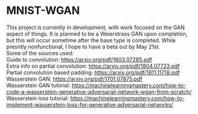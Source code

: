 # MNIST-WGAN
This project is currently in development, with work focused on the GAN aspect of things. It is planned to be a Weierstrass GAN upon completion, but this will occur sometime after the base type is completed. 
While presntly nonfunctional, I hope to have a beta out by May 21st.<br />
Some of the sources used:<br />
Guide to convolution: https://arxiv.org/pdf/1603.07285.pdf<br />
Extra info on partial convolution: https://arxiv.org/pdf/1804.07723.pdf<br />
Partial convolution based padding: https://arxiv.org/pdf/1811.11718.pdf<br />
Wasserstein GAN: https://arxiv.org/pdf/1701.07875.pdf<br />
Wasserstein GAN tutorial: https://machinelearningmastery.com/how-to-code-a-wasserstein-generative-adversarial-network-wgan-from-scratch/<br />
Wasserstein loss tutorial: https://machinelearningmastery.com/how-to-implement-wasserstein-loss-for-generative-adversarial-networks/<br />
